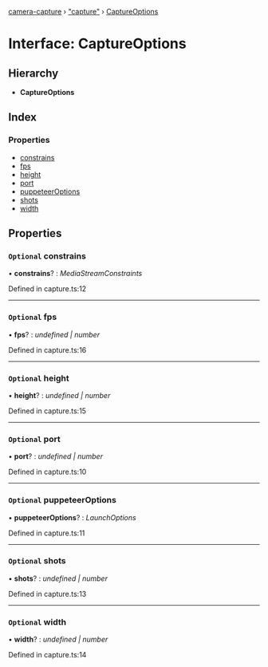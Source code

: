 [camera-capture](../README.md) › ["capture"](../modules/_capture_.md) › [CaptureOptions](_capture_.captureoptions.md)

# Interface: CaptureOptions

## Hierarchy

* **CaptureOptions**

## Index

### Properties

* [constrains](_capture_.captureoptions.md#optional-constrains)
* [fps](_capture_.captureoptions.md#optional-fps)
* [height](_capture_.captureoptions.md#optional-height)
* [port](_capture_.captureoptions.md#optional-port)
* [puppeteerOptions](_capture_.captureoptions.md#optional-puppeteeroptions)
* [shots](_capture_.captureoptions.md#optional-shots)
* [width](_capture_.captureoptions.md#optional-width)

## Properties

### `Optional` constrains

• **constrains**? : *MediaStreamConstraints*

Defined in capture.ts:12

___

### `Optional` fps

• **fps**? : *undefined | number*

Defined in capture.ts:16

___

### `Optional` height

• **height**? : *undefined | number*

Defined in capture.ts:15

___

### `Optional` port

• **port**? : *undefined | number*

Defined in capture.ts:10

___

### `Optional` puppeteerOptions

• **puppeteerOptions**? : *LaunchOptions*

Defined in capture.ts:11

___

### `Optional` shots

• **shots**? : *undefined | number*

Defined in capture.ts:13

___

### `Optional` width

• **width**? : *undefined | number*

Defined in capture.ts:14
